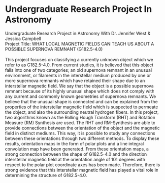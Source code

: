 # Undergraduate Research Project In Astronomy
Undergraduate Research Project in Astronomy With Dr. Jennifer West &amp; Jessica Campbell \
Project Title: WHAT LOCAL MAGNETIC FIELDS CAN TEACH US ABOUT A POSSIBLE SUPERNOVA REMNANT (G182.5-4.0) \
\
This project focuses on classifying a currently unknown object which we refer to as G182.5-4.0. From current studies, it is believed that this object falls into one of two categories; an old supernova remnant in an unusual environment, or filaments in the interstellar medium produced by one or more supernova remnants which have retained their shape due to an interstellar magnetic field. We say that the object is a possible supernova remnant because of its highly unusual shape which does not comply with any current and commonly known geometries of supernova remnants. We believe that the unusual shape is connected and can be explained from the properties of the interstellar magnetic field which is suspected to permeate the object, and also the surrounding neutral hydrogen fibers. In this project, two algorithms known as the Rolling Hough Transform (RHT) and Rotation Measure (RM) Synthesis are used. The RHT and RM-Synthesis are able to provide connections between the orientation of the object and the magnetic field in distinct mediums. This way, it is possible to study any connections between these orientations through two different methods. To display these results, orientation maps in the form of polar plots and a line integral convolution map have been generated. From these orientation maps, a strong connection between the shape of G182.5-4.0 and the direction interstellar magnetic field at the orientation angle of 101 degrees with respect to the polar plot coordinate axes has been made. Therefore, there is strong evidence that this interstellar magnetic field has played a vital role in determining the structure of G182.5-4.0.
